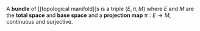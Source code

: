A **bundle** of [[topological manifold]]s is a triple $(E, \pi, M)$ where $E$ and $M$ are the **total space** and **base space** and a **projection map** $\pi: E \to M$, continuous and surjective.